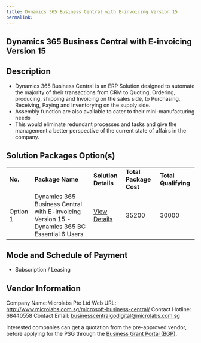 ```yaml
---
title: Dynamics 365 Business Central with E-invoicing Version 15 
permalink: 
---
```


## Dynamics 365 Business Central with E-invoicing Version 15

## Description

-	Dynamics 365 Business Central is an ERP Solution designed to automate the majority of their transactions from CRM to Quoting, Ordering, producing, shipping and Invoicing on the sales side, to Purchasing, Receiving, Paying and Inventorying on the supply side.
-	Assembly function are also available to cater to their mini-manufacturing needs 
-	This would eliminate redundant processes and tasks and give the management a better perspective of the current state of affairs in the company.

## Solution Packages Option(s)

<table>
<tr>
<td><b>No.</b></td>
<td><b>Package Name</b></td>
<td><b>Solution Details</b></td>
<td><b>Total Package Cost</b></td>
<td><b>Total Qualifying</b></td>
</tr>
<tr>
<td>Option 1</td>
<td>Dynamics 365 Business Central with E-invoicing Version 15 -Dynamics 365 BC Essential 6 Users</td>
<td><a href='https://www.gobusiness.gov.sg/images/psg/Desensitised_Microlabs_20200231_Annex_3_20200630144142_Part_2.pdf'>View Details</a></td>
<td>35200</td>
<td>30000</td>
</tr>
</table>

## Mode and Schedule of Payment

 - Subscription / Leasing

## Vendor Information

 Company Name:Microlabs Pte Ltd 
Web URL: http://www.microlabs.com.sg/microsoft-business-central/ 
Contact Hotline: 68440558 
Contact Email: businesscentralgodigital@microlabs.com.sg 


Interested companies can get a quotation from the pre-approved vendor, before applying for the PSG through the <a href='https://www.businessgrants.gov.sg/'>Business Grant Portal (BGP)</a>.
